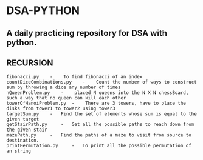 # DSA-PYTHON
## A daily practicing repository for DSA with python.


## RECURSION
    fibonacci.py    -    To find fibonacci of an index
    countDiceCombinations.py    -    Count the number of ways to construct sum by throwing a dice any number of times
    nQueenProblem.py    -    placed N queens into the N X N chessBoard, such a way that no queen can kill each other
    towerOfHanoiProblem.py  -    There are 3 towers, have to place the disks from tower1 to tower2 using tower3
    targetSum.py    -   Find the set of elements whose sum is equal to the given target
    getStairPath.py     -   Get all the possible paths to reach down from the given stair
    mazePath.py     -   Find the paths of a maze to visit from source to destination.
    printPermutation.py     -   To print all the possible permutation of an string